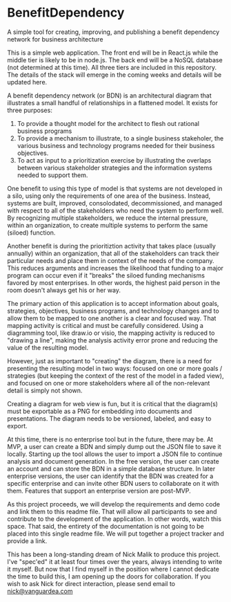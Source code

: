 # BenefitDependency
A simple tool for creating, improving, and publishing a benefit dependency network for business architecture

This is a simple web application.  The front end will be in React.js while the middle tier is likely to be in node.js.  The back end will be a NoSQL database (not determined at this time).  All three tiers are included in this repository.  The details of the stack will emerge in the coming weeks and details will be updated here.

A benefit dependency network (or BDN) is an architectural diagram that illustrates a small handful of relationships in a flattened model.  It exists for three purposes: 
1. To provide a thought model for the architect to flesh out rational business programs
2. To provide a mechanism to illustrate, to a single business stakeholer, the various business and technology programs needed for their business objectives.
3. To act as input to a prioritization exercise by illustrating the overlaps between various stakeholder strategies and the information systems needed to support them.

One benefit to using this type of model is that systems are not developed in a silo, using only the requirements of one area of the business.  Instead, systems are built, improved, consolodated, decommissioned, and managed with respect to all of the stakeholders who need the system to perform well.  By recognizing multiple stakeholders, we reduce the internal pressure, within an organization, to create multiple systems to perform the same (siloed) function.

Another benefit is during the prioritiztion activity that takes place (usually annually) within an organization, that all of the stakeholders can track their particular needs and place them in context of the needs of the company.  This reduces arguments and increases the likelihood that funding to a major program can occur even if it "breaks" the siloed funding mechanisms favored by most enterprises.  In other words, the highest paid person in the room doesn't always get his or her way. 

The primary action of this application is to accept information about goals, strategies, objectives, business programs, and technology changes and to allow them to be mapped to one another is a clear and focused way.  That mapping activity is critical and must be carefully considered.  Using a diagramming tool, like draw.io or visio, the mapping activity is reduced to "drawing a line", making the analysis activity error prone and reducing the value of the resulting model. 

However, just as important to "creating" the diagram, there is a need for presenting the resulting model in two ways: focused on one or more goals / strategies (but keeping the context of the rest of the model in a faded view), and focused on one or more stakeholders where all of the non-relevant detail is simply not shown.  

Creating a diagram for web view is fun, but it is critical that the diagram(s) must be exportable as a PNG for embedding into documents and presentations.  The diagram needs to be versioned, labeled, and easy to export.

At this time, there is no enterprise tool but in the future, there may be.  At MVP, a user can create a BDN and simply dump out the JSON file to save it locally.  Starting up the tool allows the user to import a JSON file to continue analysis and document generation.  In the free version, the user can create an account and can store the BDN in a simple database structure.  In later enterprise versions, the user can identify that the BDN was created for a specific enterprise and can invite other BDN users to collaborate on it with them.  Features that support an enterprise version are post-MVP.

As this project proceeds, we will develop the requirements and demo code and link them to this readme file.  That will allow all participants to see and contribute to the development of the application.  In other words, watch this space.  That said, the entirety of the documentation is not going to be placed into this single readme file.  We will put together a project tracker and provide a link.

This has been a long-standing dream of Nick Malik to produce this project.  I've "spec'ed" it at least four times over the years, always intending to write it myself.  But now that I find myself in the position where I cannot dedicate the time to build this, I am opening up the doors for collaboration. If you wish to ask Nick for direct interaction, please send email to nick@vanguardea.com 
